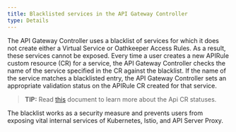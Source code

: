 ```yaml
---
title: Blacklisted services in the API Gateway Controller
type: Details
---
```


The API Gateway Controller uses a blacklist of services for which it does not create either a Virtual Service or Oathkeeper Access Rules. As a result, these services cannot be exposed. Every time a user creates a new APIRule custom resource (CR) for a service, the API Gateway Controller checks the name of the service specified in the CR against the blacklist. If the name of the service matches a blacklisted entry, the API Gateway Controller sets an appropriate validation status on the APIRule CR created for that service.

>**TIP:** Read [this](#custom-resource-api-rule-status-codes) document to learn more about the Api CR statuses.

The blacklist works as a security measure and prevents users from exposing vital internal services of Kubernetes, Istio, and API Server Proxy.
